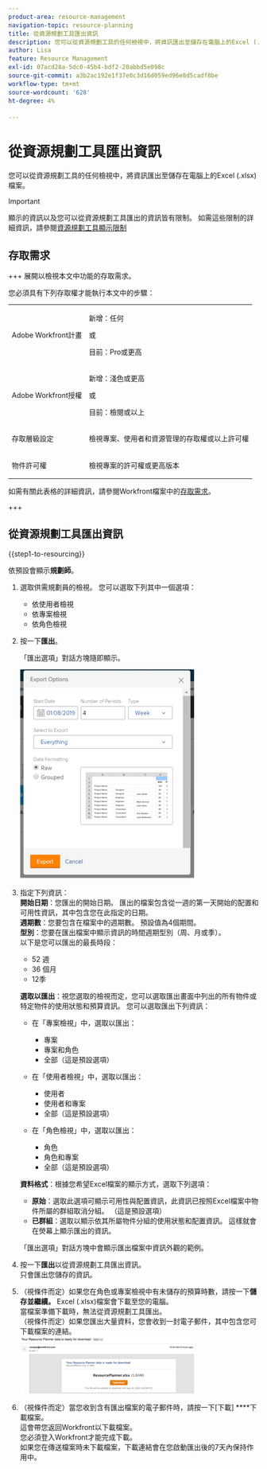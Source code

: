 ```yaml
---
product-area: resource-management
navigation-topic: resource-planning
title: 從資源規劃工具匯出資訊
description: 您可以從資源規劃工具的任何檢視中，將資訊匯出至儲存在電腦上的Excel (.xlsx)檔案。
author: Lisa
feature: Resource Management
exl-id: 07acd28a-5dc0-45b4-bdf2-20abbd5e098c
source-git-commit: a3b2ac192e1f37e0c3d16d059ed96e8d5cadf8be
workflow-type: tm+mt
source-wordcount: '628'
ht-degree: 4%

---
```


# 從資源規劃工具匯出資訊

您可以從資源規劃工具的任何檢視中，將資訊匯出至儲存在電腦上的Excel (.xlsx)檔案。

>[!IMPORTANT]
>
>顯示的資訊以及您可以從資源規劃工具匯出的資訊皆有限制。 如需這些限制的詳細資訊，請參閱[資源規劃工具顯示限制](../../resource-mgmt/resource-planning/resource-planner-display-limitations.md)

## 存取需求

+++ 展開以檢視本文中功能的存取需求。

您必須具有下列存取權才能執行本文中的步驟：

<table style="table-layout:auto"> 
 <col> 
 <col> 
 <tbody> 
  <tr> 
   <td role="rowheader">Adobe Workfront計畫</td> 
   <td><p>新增：任何</p>
       <p>或</p>
       <p>目前：Pro或更高</p> </td> 
  </tr> 
  <tr> 
   <td role="rowheader">Adobe Workfront授權</td> 
   <td><p>新增：淺色或更高</p>
       <p>或</p>
       <p>目前：檢閱或以上</p></td>
  </tr> 
  <tr> 
   <td role="rowheader">存取層級設定</td> 
   <td> <p>檢視專案、使用者和資源管理的存取權或以上許可權</p> </td> 
  </tr> 
  <tr> 
   <td role="rowheader">物件許可權</td> 
   <td> <p>檢視專案的許可權或更高版本</p> </td> 
  </tr> 
 </tbody> 
</table>

如需有關此表格的詳細資訊，請參閱Workfront檔案中的[存取需求](/help/quicksilver/administration-and-setup/add-users/access-levels-and-object-permissions/access-level-requirements-in-documentation.md)。

+++

## 從資源規劃工具匯出資訊

{{step1-to-resourcing}}

依預設會顯示&#x200B;**規劃師**。

1. 選取供需規劃員的檢視。 您可以選取下列其中一個選項：

   * 依使用者檢視
   * 依專案檢視
   * 依角色檢視

1. 按一下&#x200B;**匯出**。

   「匯出選項」對話方塊隨即顯示。

   ![匯出選項](assets/rp-export-options-box-350x421.png)

1. 指定下列資訊：\
   **開始日期**：您匯出的開始日期。 匯出的檔案包含從一週的第一天開始的配置和可用性資訊，其中包含您在此指定的日期。\
   **週期數**：您要包含在檔案中的週期數。 預設值為4個期間。\
   **型別**：您要在匯出檔案中顯示資訊的時間週期型別（周、月或季）。\
   以下是您可以匯出的最長時段：

   * 52 週
   * 36 個月
   * 12季

   **選取以匯出**：視您選取的檢視而定，您可以選取匯出畫面中列出的所有物件或特定物件的使用狀態和預算資訊。
您可以選取匯出下列資訊：

   * 在「專案檢視」中，選取以匯出：

      * 專案
      * 專案和角色
      * 全部（這是預設選項）

   * 在「使用者檢視」中，選取以匯出：

      * 使用者
      * 使用者和專案
      * 全部（這是預設選項）

   * 在「角色檢視」中，選取以匯出：

      * 角色
      * 角色和專案
      * 全部（這是預設選項）

   **資料格式**：根據您希望Excel檔案的顯示方式，選取下列選項：

   * **原始**：選取此選項可顯示可用性與配置資訊，此資訊已按照Excel檔案中物件所屬的群組取消分組。 （這是預設選項）
   * **已群組**：選取以顯示依其所屬物件分組的使用狀態和配置資訊。 這樣就會在熒幕上顯示匯出的資訊。

   「匯出選項」對話方塊中會顯示匯出檔案中資訊外觀的範例。

1. 按一下&#x200B;**匯出**&#x200B;以從資源規劃工具匯出資訊。\
   只會匯出您儲存的資訊。

1. （視條件而定）如果您在角色或專案檢視中有未儲存的預算時數，請按一下&#x200B;**儲存並繼續。**
Excel (.xlsx)檔案會下載至您的電腦。\
   當檔案準備下載時，無法從資源規劃工具匯出。\
   （視條件而定）如果您匯出大量資料，您會收到一封電子郵件，其中包含您可下載檔案的連結。\
   ![RP_eamil_with_exported_planner_attached.png](assets/rp-eamil-with-exported-planner-attached-350x116.png)

1. （視條件而定）當您收到含有匯出檔案的電子郵件時，請按一下[下載] ****&#x200B;下載檔案。\
   這會帶您返回Workfront以下載檔案。\
   您必須登入Workfront才能完成下載。\
   如果您在傳送檔案時未下載檔案，下載連結會在您啟動匯出後的7天內保持作用中。
